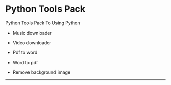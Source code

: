# Python Tools Pack
Python Tools Pack To Using Python

- Music downloader

- Video downloader

- Pdf to word 

- Word to pdf

- Remove background image

--- 

